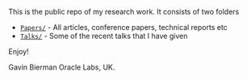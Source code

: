 This is the public repo of my research work. It consists of two folders

- [`Papers/`]("https://github.com/GavinBierman/gavinbierman.github.io/tree/master/Papers") - All articles, conference papers, technical reports etc
- [`Talks/`]("tree/master/Talks")  - Some of the recent talks that I have given 

Enjoy!

Gavin Bierman
Oracle Labs, UK.
